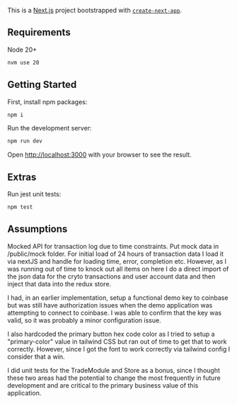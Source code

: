 This is a [Next.js](https://nextjs.org) project bootstrapped with [`create-next-app`](https://nextjs.org/docs/app/api-reference/cli/create-next-app).

## Requirements

Node 20+

```bash
nvm use 20
```

## Getting Started

First, install npm packages:

```bash
npm i
```

Run the development server:

```bash
npm run dev
```

Open [http://localhost:3000](http://localhost:3000) with your browser to see the result.

## Extras

Run jest unit tests:

```bash
npm test
```

## Assumptions

Mocked API for transaction log due to time constraints. Put mock data in /public/mock folder. For initial load of 24 hours of transaction data I load it via nextJS and handle for loading time, error, completion etc. However, as I was running out of time to knock out all items on here I do a direct import of the json data for the cryto transactions and user account data and then inject that data into the redux store. 

I had, in an earlier implementation, setup a functional demo key to coinbase but was still have authorization issues when the demo application was attempting to connect to coinbase. I was able to confirm that the key was valid, so it was probably a minor configuration issue.

I also hardcoded the primary button hex code color as I tried to setup a "primary-color" value in tailwind CSS but ran out of time to get that to work correctly. However, since I got the font to work correctly via tailwind config I consider that a win.

I did unit tests for the TradeModule and Store as a bonus, since I thought these two areas had the potential to change the most frequently in future development and are critical to the primary business value of this application.